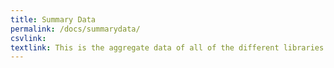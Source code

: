 ```yaml
---
title: Summary Data
permalink: /docs/summarydata/
csvlink: 
textlink: This is the aggregate data of all of the different libraries you find on this website. 
---
```



